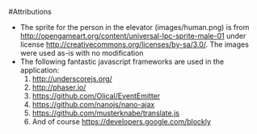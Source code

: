 #Attributions
* The sprite for the person in the elevator (images/human.png) is from http://opengameart.org/content/universal-lpc-sprite-male-01 under license http://creativecommons.org/licenses/by-sa/3.0/. The images were used as-is with no modification
* The following fantastic javascript frameworks are used in the application:
  1. http://underscorejs.org/
  2. http://phaser.io/
  3. https://github.com/Olical/EventEmitter
  4. https://github.com/nanojs/nano-ajax
  5. https://github.com/musterknabe/translate.js
  6. And of course https://developers.google.com/blockly
